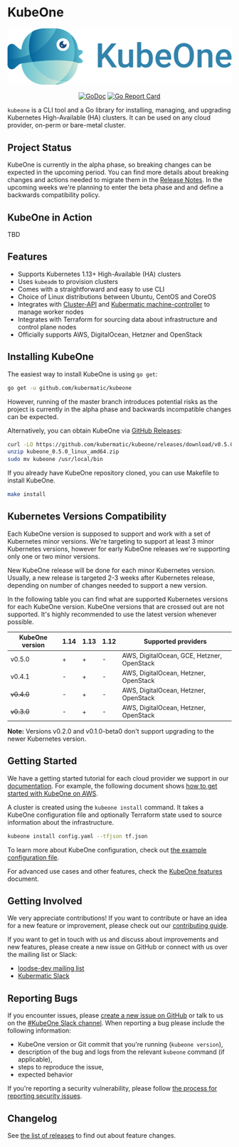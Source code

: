 # KubeOne

<p align="center"><img src="docs/img/kubeone-logo-text.png" width="700px"></p>
<p align="center">
  <a href="https://godoc.org/github.com/kubermatic/kubeone"><img src="https://godoc.org/github.com/kubermatic/kubeone?status.svg" alt="GoDoc"></img></a>
  <a href="https://goreportcard.com/report/github.com/kubermatic/kubeone"><img src="https://goreportcard.com/badge/github.com/kubermatic/kubeone" alt="Go Report Card"></img></a>
</p>

`kubeone` is a CLI tool and a Go library for installing, managing, and upgrading Kubernetes High-Available (HA) clusters. It can be used on any cloud provider, on-perm or bare-metal cluster.

## Project Status

KubeOne is currently in the alpha phase, so breaking changes can be expected in the upcoming period.
You can find more details about breaking changes and actions needed to migrate them in the [Release Notes](https://github.com/kubermatic/kubeone/releases). In the upcoming weeks we're planning to enter the beta phase and and define a backwards compatibility policy.

## KubeOne in Action

TBD

## Features

* Supports Kubernetes 1.13+ High-Available (HA) clusters
* Uses `kubeadm` to provision clusters
* Comes with a straightforward and easy to use CLI
* Choice of Linux distributions between Ubuntu, CentOS and CoreOS
* Integrates with [Cluster-API](https://github.com/kubernetes-sigs/cluster-api) and [Kubermatic machine-controller](https://github.com/kubermatic/machine-controller) to manage worker nodes
* Integrates with Terraform for sourcing data about infrastructure and control plane nodes
* Officially supports AWS, DigitalOcean, Hetzner and OpenStack

## Installing KubeOne

The easiest way to install KubeOne is using `go get`:
```bash
go get -u github.com/kubermatic/kubeone
```
However, running of the master branch introduces potential risks as the project is currently in the alpha phase and backwards incompatible changes can be expected.

Alternatively, you can obtain KubeOne via [GitHub Releases](https://github.com/kubermatic/kubeone/releases):
```bash
curl -LO https://github.com/kubermatic/kubeone/releases/download/v0.5.0/kubeone_0.5.0_linux_amd64.zip
unzip kubeone_0.5.0_linux_amd64.zip
sudo mv kubeone /usr/local/bin
```

If you already have KubeOne repository cloned, you can use Makefile to install KubeOne.
```bash
make install
```

## Kubernetes Versions Compatibility

Each KubeOne version is supposed to support and work with a set of Kubernetes minor versions. We're targeting to support at least 3 minor Kubernetes versions, however for early KubeOne releases we're supporting only one or two minor versions.

New KubeOne release will be done for each minor Kubernetes version. Usually, a new release is targeted 2-3 weeks after Kubernetes release, depending on number of changes needed to support a new version.

In the following table you can find what are supported Kubernetes versions for each KubeOne version. KubeOne versions that are crossed out are not supported. It's highly recommended to use the latest version whenever possible.

| KubeOne version | 1.14 | 1.13 | 1.12 | Supported providers |
|-----------------|------|------|------|---------------------|
| v0.5.0 | + | + | - | AWS, DigitalOcean, GCE, Hetzner, OpenStack |
| v0.4.1 | - | + | - | AWS, DigitalOcean, Hetzner, OpenStack |
| <s>v0.4.0<s> | - | + | - | AWS, DigitalOcean, Hetzner, OpenStack |
| <s>v0.3.0<s> | - | + | - | AWS, DigitalOcean, Hetzner, OpenStack |

**Note:** Versions v0.2.0 and v0.1.0-beta0 don't support upgrading to the newer Kubernetes version.

## Getting Started

We have a getting started tutorial for each cloud provider we support in our [documentation](./docs).
For example, the following document shows [how to get started with KubeOne on AWS](./docs/quickstart-aws.md).

A cluster is created using the `kubeone install` command. It takes a KubeOne configuration file and
optionally Terraform state used to source information about the infrastructure.
```bash
kubeone install config.yaml --tfjson tf.json
```
To learn more about KubeOne configuration, check out [the example configuration file](./config.yaml.dist).

For advanced use cases and other features, check the [KubeOne features](https://github.com/kubermatic/kubeone#features) document.

## Getting Involved

We very appreciate contributions! If you want to contribute or have an idea for a new feature or improvement, please check out our [contributing guide][2].

If you want to get in touch with us and discuss about improvements and new features, please create a new issue on GitHub or connect with us over the mailing list or Slack:

* [loodse-dev mailing list](https://groups.google.com/forum/#!forum/loodse-dev)
* [Kubermatic Slack](http://slack.kubermatic.io/)

## Reporting Bugs

If you encounter issues, please [create a new issue on GitHub][1] or talk to us on the [#KubeOne Slack channel][12]. When reporting a bug please include the following information:

* KubeOne version or Git commit that you're running (`kubeone version`),
* description of the bug and logs from the relevant `kubeone` command (if applicable),
* steps to reproduce the issue,
* expected behavior

If you're reporting a security vulnerability, please follow [the process for reporting security issues](https://github.com/kubermatic/kubeone/blob/master/CONTRIBUTING.md#reporting-a-security-vulnerability).

## Changelog

See [the list of releases][3] to find out about feature changes.

[1]: https://github.com/kubermatic/KubeOne/issues
[2]: https://github.com/kubermatic/KubeOne/blob/master/CONTRIBUTING.md
[3]: https://github.com/kubermatic/KubeOne/releases
[4]: https://github.com/kubermatic/KubeOne/blob/master/CODE_OF_CONDUCT.md

[11]: https://groups.google.com/forum/#!forum/projectKubeOne
[12]: https://kubermatic.slack.com/messages/KubeOne

[21]: https://kubermatic.github.io/KubeOne/
